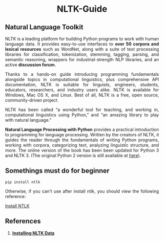 <div align="justify">

# <div align="center">NLTK-Guide</div>

## Natural Language Toolkit

NLTK is a leading platform for building Python programs to work with human language data. It provides easy-to-use interfaces to __over 50 corpora and lexical resources__ such as WordNet, along with a suite of text processing libraries for classification, tokenization, stemming, tagging, parsing, and semantic reasoning, wrappers for industrial-strength NLP libraries, and an active __discussion forum__.

Thanks to a hands-on guide introducing programming fundamentals alongside topics in computational linguistics, plus comprehensive API documentation, NLTK is suitable for linguists, engineers, students, educators, researchers, and industry users alike. NLTK is available for Windows, Mac OS X, and Linux. Best of all, NLTK is a free, open source, community-driven project.

NLTK has been called “a wonderful tool for teaching, and working in, computational linguistics using Python,” and “an amazing library to play with natural language.”

__Natural Language Processing with Python__ provides a practical introduction to programming for language processing. Written by the creators of NLTK, it guides the reader through the fundamentals of writing Python programs, working with corpora, categorizing text, analyzing linguistic structure, and more. The online version of the book has been been updated for Python 3 and NLTK 3. (The original Python 2 version is still available at <a href="https://www.nltk.org/book_1ed">here</a>).

## Somethings must do for beginner

```batch
pip install ntlk
```

Otherwise, if you can't use after install ntlk, you should view the following reference:

<a href="https://www.nltk.org/install.html">Install NTLK</a>

## References

1. <a href="https://www.nltk.org/data.html#installing-nltk-data"><strong>Installing NLTK Data</strong></a>

</div>